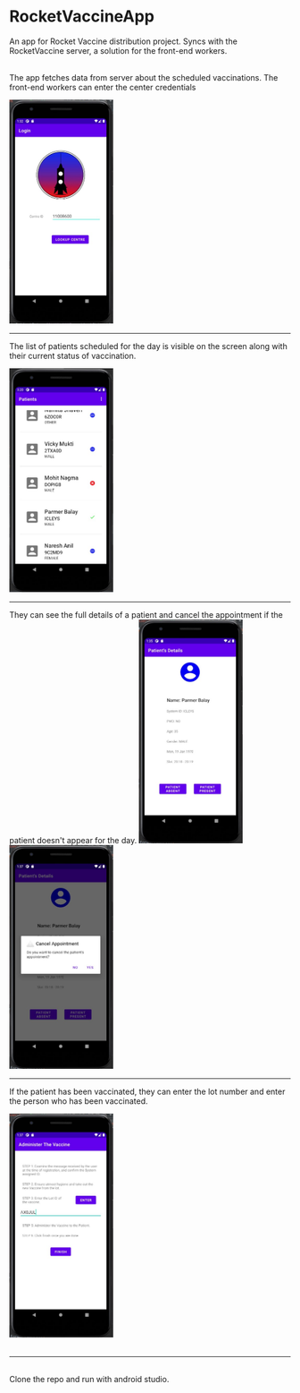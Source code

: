 # RocketVaccineApp

An app for Rocket Vaccine distribution project. Syncs with the RocketVaccine server, a solution for the front-end workers.
<br/>
<br/>

The app fetches data from server about the scheduled vaccinations. The front-end workers can enter the center credentials
<p>
  <img  src= 'assets/Login.jpg' height ='400px' margin='auto'>
</p>
<hr>

The list of patients scheduled for the day is visible on the screen along with their current status of vaccination.

<img src = 'assets/UpdatedListOfPatients.jpg' height = '400px'>
<hr>
They can see the full details of a patient and cancel the appointment if the patient doesn't appear for the day.

<img src = 'assets/PatientDetail.jpg' height = '400px'>
<img src = 'assets/PatientAbsent.jpg' height = '400px'>
<hr>

If the patient has been vaccinated, they can enter the lot number and enter the person who has been vaccinated.

<img src='assets/PatientPresentLotEntered.jpg' height = '400px'>
<br/>
<br/>
<hr>
<br/>
Clone the repo and run with android studio. 
